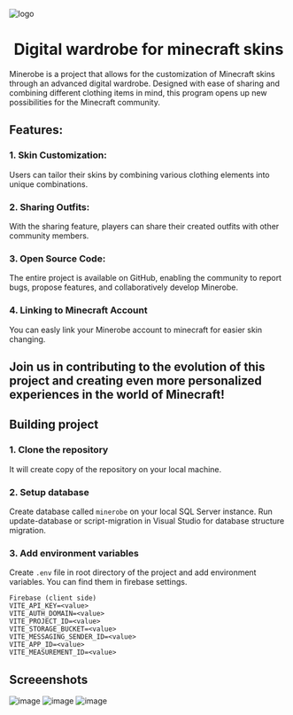  ![logo](https://github.com/oleklukasiewicz/minerobe/assets/69370471/f9277a21-f817-47bd-b242-0770ed38f14a)

<h1 align="center">Digital wardrobe for minecraft skins</h1>

Minerobe is a project that allows for the customization of Minecraft skins through an advanced digital wardrobe. Designed with ease of sharing and combining different clothing items in mind, this program opens up new possibilities for the Minecraft community.

## Features:

### 1. Skin Customization: 
Users can tailor their skins by combining various clothing elements into unique combinations.

### 2. Sharing Outfits: 
With the sharing feature, players can share their created outfits with other community members.

### 3. Open Source Code: 
The entire project is available on GitHub, enabling the community to report bugs, propose features, and collaboratively develop Minerobe.

### 4. Linking to Minecraft Account
You can easly link your Minerobe account to minecraft for easier skin changing.

## Join us in contributing to the evolution of this project and creating even more personalized experiences in the world of Minecraft!

## Building project

### 1. Clone the repository
It will create copy of the repository on your local machine.

### 2. Setup database  
Create database called `minerobe` on your local SQL Server instance.
Run update-database or script-migration in Visual Studio for database structure migration.

### 3. Add environment variables
Create `.env` file in root directory of the project and add environment variables. You can find them in firebase settings.
```
Firebase (client side)
VITE_API_KEY=<value>
VITE_AUTH_DOMAIN=<value>
VITE_PROJECT_ID=<value>
VITE_STORAGE_BUCKET=<value>
VITE_MESSAGING_SENDER_ID=<value>
VITE_APP_ID=<value>
VITE_MEASUREMENT_ID=<value>

```

## Screeenshots

![image](https://github.com/oleklukasiewicz/minerobe/assets/69370471/732eea4e-ada1-49b4-a5b1-182452f6d801)
![image](https://github.com/oleklukasiewicz/minerobe/assets/69370471/380e42e3-a743-45be-b4ff-f07bf3d7cc81)
![image](https://github.com/oleklukasiewicz/minerobe/assets/69370471/b1690e77-1734-4bad-a90a-1013060f9dab)






<!--# icons 
https://iconduck.com/search?query=vectorSetIds:140
](url)--!>
